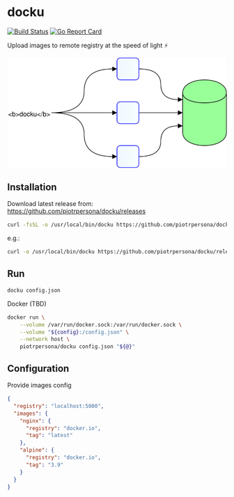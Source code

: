 # docku

[![Build Status](https://travis-ci.org/piotrpersona/docku.svg?branch=master)](https://travis-ci.org/piotrpersona/docku)
[![Go Report Card](https://goreportcard.com/badge/github.com/piotrpersona/docku)](https://goreportcard.com/report/github.com/piotrpersona/docku)

Upload images to remote registry at the speed of light ⚡️

![docku-arch](https://raw.githubusercontent.com/piotrpersona/docku/master/svg/docku-arch.svg?sanitize=true)

## Installation

Download latest release from:
https://github.com/piotrpersona/docku/releases

```bash
curl -fsSL -o /usr/local/bin/docku https://github.com/piotrpersona/docku/releases/download/<RELEASE>/docku-<OS>-<ARCH> && chmod +x /usr/local/bin/docku
```

e.g.:

```bash
curl -o /usr/local/bin/docku https://github.com/piotrpersona/docku/releases/download/v1.0.2/docku-darwin-amd64 && chmod +x /usr/local/bin/docku
```

## Run

```bash
docku config.json
```

Docker (TBD)

```bash
docker run \
    --volume /var/run/docker.sock:/var/run/docker.sock \
    --volume "${config}:/config.json" \
    --network host \
    piotrpersona/docku config.json "${@}"
```

## Configuration

Provide images config

```json
{
  "registry": "localhost:5000",
  "images": {
    "nginx": {
      "registry": "docker.io",
      "tag": "latest"
    },
    "alpine": {
      "registry": "docker.io",
      "tag": "3.9"
    }
  }
}
```
